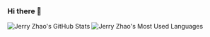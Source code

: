 ### Hi there 👋

![Jerry Zhao's GitHub Stats](https://github-readme-stats.vercel.app/api?username=codingsince1985&show_icons=true&theme=solarized-light)
![Jerry Zhao's Most Used Languages](https://github-readme-stats.vercel.app/api/top-langs/?username=codingsince1985&layout=compact&theme=solarized-light)

<!--
**codingsince1985/codingsince1985** is a ✨ _special_ ✨ repository because its `README.md` (this file) appears on your GitHub profile.

Here are some ideas to get you started:

- 🔭 I’m currently working on ...
- 🌱 I’m currently learning ...
- 👯 I’m looking to collaborate on ...
- 🤔 I’m looking for help with ...
- 💬 Ask me about ...
- 📫 How to reach me: ...
- 😄 Pronouns: ...
- ⚡ Fun fact: ...
-->

